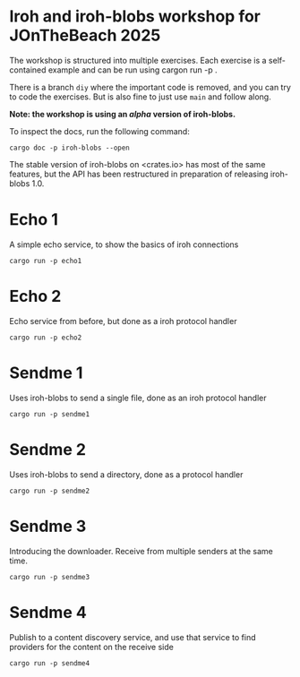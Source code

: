 # Iroh and iroh-blobs workshop for JOnTheBeach 2025

The workshop is structured into multiple exercises. Each exercise is a
self-contained example and can be run using cargon run -p <lessonname>.

There is a branch `diy` where the important code is removed, and you can try
to code the exercises. But is also fine to just use `main` and follow along.

<b>Note: the workshop is using an *alpha* version of iroh-blobs.</b>

To inspect the
docs, run the following command:

```
cargo doc -p iroh-blobs --open
```

The stable version of iroh-blobs on <crates.io> has most of the same features, but
the API has been restructured in preparation of releasing iroh-blobs 1.0.

# Echo 1

A simple echo service, to show the basics of iroh connections

```
cargo run -p echo1
```

# Echo 2

Echo service from before, but done as a iroh protocol handler

```
cargo run -p echo2
```

# Sendme 1

Uses iroh-blobs to send a single file, done as an iroh protocol handler

```
cargo run -p sendme1
```

# Sendme 2

Uses iroh-blobs to send a directory, done as a protocol handler

```
cargo run -p sendme2
```

# Sendme 3

Introducing the downloader. Receive from multiple senders at the same time.

```
cargo run -p sendme3
```

# Sendme 4

Publish to a content discovery service, and use that service to find providers
for the content on the receive side

```
cargo run -p sendme4
```
